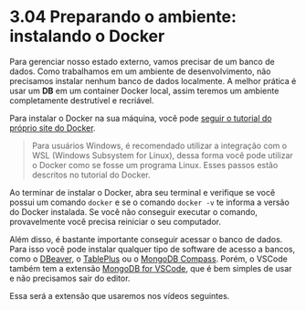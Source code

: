 # 3.04 Preparando o ambiente: instalando o Docker

Para gerenciar nosso estado externo, vamos precisar de um banco de dados. Como trabalhamos em um ambiente de desenvolvimento, não precisamos instalar nenhum banco de dados localmente. A melhor prática é usar um **DB** em um container Docker local, assim teremos um ambiente completamente destrutível e recriável.

Para instalar o Docker na sua máquina, você pode [seguir o tutorial do próprio site do Docker](https://docs.docker.com/get-docker/).

> Para usuários Windows, é recomendado utilizar a integração com o WSL (Windows Subsystem for Linux), dessa forma você pode utilizar o Docker como se fosse um programa Linux. Esses passos estão descritos no tutorial do Docker.

Ao terminar de instalar o Docker, abra seu terminal e verifique se você possui um comando `docker` e se o comando `docker -v` te informa a versão do Docker instalada. Se você não conseguir executar o comando, provavelmente você precisa reiniciar o seu computador.

Além disso, é bastante importante conseguir acessar o banco de dados. Para isso você pode instalar qualquer tipo de software de acesso a bancos, como o [DBeaver](https://dbeaver.io/), o [TablePlus](https://tableplus.com/) ou o [MongoDB Compass](https://www.mongodb.com/products/compass). Porém, o VSCode também tem a extensão [MongoDB for VSCode](https://marketplace.visualstudio.com/items?itemName=mongodb.mongodb-vscode), que é bem simples de usar e não precisamos sair do editor.

Essa será a extensão que usaremos nos vídeos seguintes.